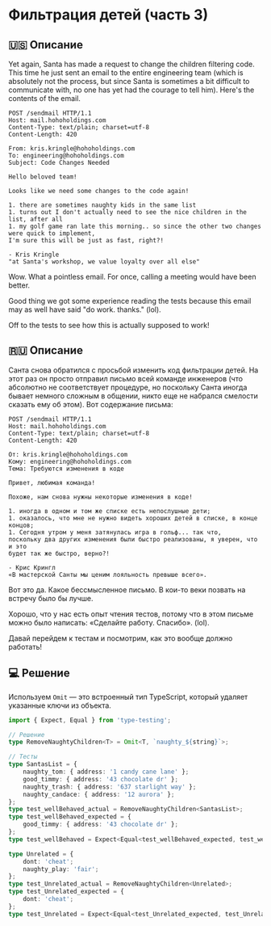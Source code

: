 # Фильтрация детей (часть 3)

## 🇺🇸 Описание

Yet again, Santa has made a request to change the children filtering code.
This time he just sent an email to the entire engineering team (which is absolutely not
the process, but since Santa is sometimes a bit difficult to communicate with, no one has yet
had the courage to tell him). Here's the contents of the email.

```http request
POST /sendmail HTTP/1.1
Host: mail.hohoholdings.com
Content-Type: text/plain; charset=utf-8
Content-Length: 420

From: kris.kringle@hohoholdings.com
To: engineering@hohoholdings.com
Subject: Code Changes Needed

Hello beloved team!

Looks like we need some changes to the code again!

1. there are sometimes naughty kids in the same list
1. turns out I don't actually need to see the nice children in the list, after all
1. my golf game ran late this morning.. so since the other two changes were quick to implement, 
I'm sure this will be just as fast, right?!

- Kris Kringle
"at Santa's workshop, we value loyalty over all else"
```

Wow. What a pointless email. For once, calling a meeting would have been better.

Good thing we got some experience reading the tests because this email may
as well have said "do work. thanks." (lol).

Off to the tests to see how this is actually supposed to work!

## 🇷🇺 Описание

Санта снова обратился с просьбой изменить код фильтрации детей.
На этот раз он просто отправил письмо всей команде инженеров (что абсолютно не соответствует
процедуре, но поскольку Санта иногда бывает немного сложным в общении, никто еще не набрался
смелости сказать ему об этом). Вот содержание письма:

```http request
POST /sendmail HTTP/1.1
Host: mail.hohoholdings.com
Content-Type: text/plain; charset=utf-8
Content-Length: 420

От: kris.kringle@hohoholdings.com
Кому: engineering@hohoholdings.com
Тема: Требуются изменения в коде

Привет, любимая команда!

Похоже, нам снова нужны некоторые изменения в коде!

1. иногда в одном и том же списке есть непослушные дети;
1. оказалось, что мне не нужно видеть хороших детей в списке, в конце концов;
1. Сегодня утром у меня затянулась игра в гольф... так что, 
поскольку два других изменения были быстро реализованы, я уверен, что и это 
будет так же быстро, верно?!

- Крис Крингл
«В мастерской Санты мы ценим лояльность превыше всего».
```

Вот это да. Какое бессмысленное письмо. В кои-то веки позвать на встречу было бы лучше.

Хорошо, что у нас есть опыт чтения тестов, потому что в этом письме можно было написать:
«Сделайте работу. Спасибо». (lol).

Давай перейдем к тестам и посмотрим, как это вообще должно работать!

## 💻 Решение

Используем `Omit` — это встроенный тип TypeScript, который удаляет указанные ключи из объекта.

```typescript
import { Expect, Equal } from 'type-testing';

// Решение
type RemoveNaughtyChildren<T> = Omit<T, `naughty_${string}`>;

// Тесты
type SantasList = {
    naughty_tom: { address: '1 candy cane lane' };
    good_timmy: { address: '43 chocolate dr' };
    naughty_trash: { address: '637 starlight way' };
    naughty_candace: { address: '12 aurora' };
};
type test_wellBehaved_actual = RemoveNaughtyChildren<SantasList>;
type test_wellBehaved_expected = {
    good_timmy: { address: '43 chocolate dr' };
};
type test_wellBehaved = Expect<Equal<test_wellBehaved_expected, test_wellBehaved_actual>>;

type Unrelated = {
    dont: 'cheat';
    naughty_play: 'fair';
};
type test_Unrelated_actual = RemoveNaughtyChildren<Unrelated>;
type test_Unrelated_expected = {
    dont: 'cheat';
};
type test_Unrelated = Expect<Equal<test_Unrelated_expected, test_Unrelated_actual>>;
```